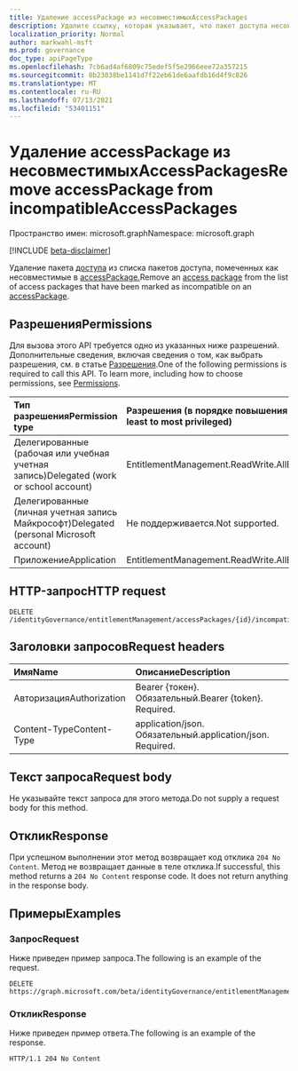 ```yaml
---
title: Удаление accessPackage из несовместимыхAccessPackages
description: Удалите ссылку, которая указывает, что пакет доступа несовместим с указанным пакетом доступа.
localization_priority: Normal
author: markwahl-msft
ms.prod: governance
doc_type: apiPageType
ms.openlocfilehash: 7cb6ad4af6809c75edef5f5e2966eee72a357215
ms.sourcegitcommit: 8b23038be1141d7f22eb61de6aafdb16d4f9c826
ms.translationtype: MT
ms.contentlocale: ru-RU
ms.lasthandoff: 07/13/2021
ms.locfileid: "53401151"
---
```

# <a name="remove-accesspackage-from-incompatibleaccesspackages"></a><span data-ttu-id="00f9b-103">Удаление accessPackage из несовместимыхAccessPackages</span><span class="sxs-lookup"><span data-stu-id="00f9b-103">Remove accessPackage from incompatibleAccessPackages</span></span>

<span data-ttu-id="00f9b-104">Пространство имен: microsoft.graph</span><span class="sxs-lookup"><span data-stu-id="00f9b-104">Namespace: microsoft.graph</span></span>

[!INCLUDE [beta-disclaimer](../../includes/beta-disclaimer.md)]

<span data-ttu-id="00f9b-105">Удаление пакета [доступа](../resources/accesspackage.md) из списка пакетов доступа, помеченных как несовместимые в [accessPackage.](../resources/accesspackage.md)</span><span class="sxs-lookup"><span data-stu-id="00f9b-105">Remove an [access package](../resources/accesspackage.md) from the list of access packages that have been marked as incompatible on an [accessPackage](../resources/accesspackage.md).</span></span>  

## <a name="permissions"></a><span data-ttu-id="00f9b-106">Разрешения</span><span class="sxs-lookup"><span data-stu-id="00f9b-106">Permissions</span></span>

<span data-ttu-id="00f9b-p101">Для вызова этого API требуется одно из указанных ниже разрешений. Дополнительные сведения, включая сведения о том, как выбрать разрешения, см. в статье [Разрешения](/graph/permissions-reference).</span><span class="sxs-lookup"><span data-stu-id="00f9b-p101">One of the following permissions is required to call this API. To learn more, including how to choose permissions, see [Permissions](/graph/permissions-reference).</span></span>

| <span data-ttu-id="00f9b-109">Тип разрешения</span><span class="sxs-lookup"><span data-stu-id="00f9b-109">Permission type</span></span>                        | <span data-ttu-id="00f9b-110">Разрешения (в порядке повышения привилегий)</span><span class="sxs-lookup"><span data-stu-id="00f9b-110">Permissions (from least to most privileged)</span></span> |
|:---------------------------------------|:--------------------------------------------|
| <span data-ttu-id="00f9b-111">Делегированные (рабочая или учебная учетная запись)</span><span class="sxs-lookup"><span data-stu-id="00f9b-111">Delegated (work or school account)</span></span>     | <span data-ttu-id="00f9b-112">EntitlementManagement.ReadWrite.All</span><span class="sxs-lookup"><span data-stu-id="00f9b-112">EntitlementManagement.ReadWrite.All</span></span> |
| <span data-ttu-id="00f9b-113">Делегированные (личная учетная запись Майкрософт)</span><span class="sxs-lookup"><span data-stu-id="00f9b-113">Delegated (personal Microsoft account)</span></span> | <span data-ttu-id="00f9b-114">Не поддерживается.</span><span class="sxs-lookup"><span data-stu-id="00f9b-114">Not supported.</span></span> |
| <span data-ttu-id="00f9b-115">Приложение</span><span class="sxs-lookup"><span data-stu-id="00f9b-115">Application</span></span>                            | <span data-ttu-id="00f9b-116">EntitlementManagement.ReadWrite.All</span><span class="sxs-lookup"><span data-stu-id="00f9b-116">EntitlementManagement.ReadWrite.All</span></span> |

## <a name="http-request"></a><span data-ttu-id="00f9b-117">HTTP-запрос</span><span class="sxs-lookup"><span data-stu-id="00f9b-117">HTTP request</span></span>

<!-- { "blockType": "ignored" } -->

```http
DELETE /identityGovernance/entitlementManagement/accessPackages/{id}/incompatibleAccessPackages/{id}/$ref
```

## <a name="request-headers"></a><span data-ttu-id="00f9b-118">Заголовки запросов</span><span class="sxs-lookup"><span data-stu-id="00f9b-118">Request headers</span></span>

| <span data-ttu-id="00f9b-119">Имя</span><span class="sxs-lookup"><span data-stu-id="00f9b-119">Name</span></span>          | <span data-ttu-id="00f9b-120">Описание</span><span class="sxs-lookup"><span data-stu-id="00f9b-120">Description</span></span>   |
|:--------------|:--------------|
| <span data-ttu-id="00f9b-121">Авторизация</span><span class="sxs-lookup"><span data-stu-id="00f9b-121">Authorization</span></span> | <span data-ttu-id="00f9b-p102">Bearer {токен}. Обязательный.</span><span class="sxs-lookup"><span data-stu-id="00f9b-p102">Bearer {token}. Required.</span></span> |
| <span data-ttu-id="00f9b-124">Content-Type</span><span class="sxs-lookup"><span data-stu-id="00f9b-124">Content-Type</span></span>  | <span data-ttu-id="00f9b-p103">application/json. Обязательный.</span><span class="sxs-lookup"><span data-stu-id="00f9b-p103">application/json. Required.</span></span>  |

## <a name="request-body"></a><span data-ttu-id="00f9b-127">Текст запроса</span><span class="sxs-lookup"><span data-stu-id="00f9b-127">Request body</span></span>

<span data-ttu-id="00f9b-128">Не указывайте текст запроса для этого метода.</span><span class="sxs-lookup"><span data-stu-id="00f9b-128">Do not supply a request body for this method.</span></span>

## <a name="response"></a><span data-ttu-id="00f9b-129">Отклик</span><span class="sxs-lookup"><span data-stu-id="00f9b-129">Response</span></span>

<span data-ttu-id="00f9b-p104">При успешном выполнении этот метод возвращает код отклика `204 No Content`. Метод не возвращает данные в теле отклика.</span><span class="sxs-lookup"><span data-stu-id="00f9b-p104">If successful, this method returns a `204 No Content` response code. It does not return anything in the response body.</span></span>

## <a name="examples"></a><span data-ttu-id="00f9b-132">Примеры</span><span class="sxs-lookup"><span data-stu-id="00f9b-132">Examples</span></span>

### <a name="request"></a><span data-ttu-id="00f9b-133">Запрос</span><span class="sxs-lookup"><span data-stu-id="00f9b-133">Request</span></span>

<span data-ttu-id="00f9b-134">Ниже приведен пример запроса.</span><span class="sxs-lookup"><span data-stu-id="00f9b-134">The following is an example of the request.</span></span>

<!-- {
  "blockType": "request",
  "name": "remove_incompatibleaccesspackage_from_accesspackage"
}-->
```http
DELETE https://graph.microsoft.com/beta/identityGovernance/entitlementManagement/accessPackages/{id}/incompatibleAccessPackages/{id}/$ref
```


### <a name="response"></a><span data-ttu-id="00f9b-135">Отклик</span><span class="sxs-lookup"><span data-stu-id="00f9b-135">Response</span></span>

<span data-ttu-id="00f9b-136">Ниже приведен пример ответа.</span><span class="sxs-lookup"><span data-stu-id="00f9b-136">The following is an example of the response.</span></span>

<!-- {
  "blockType": "response"
} -->

```http
HTTP/1.1 204 No Content
```

<!-- uuid: 16cd6b66-4b1a-43a1-adaf-3a886856ed98
2019-02-04 14:57:30 UTC -->
<!-- {
  "type": "#page.annotation",
  "description": "Remove incompatibleAccessPackage",
  "keywords": "",
  "section": "documentation",
  "tocPath": ""
}-->


